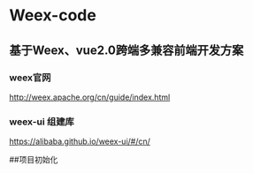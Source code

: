 # Weex-code
## 基于Weex、vue2.0跨端多兼容前端开发方案
### weex官网
http://weex.apache.org/cn/guide/index.html

### weex-ui 组建库
https://alibaba.github.io/weex-ui/#/cn/

##项目初始化
### 